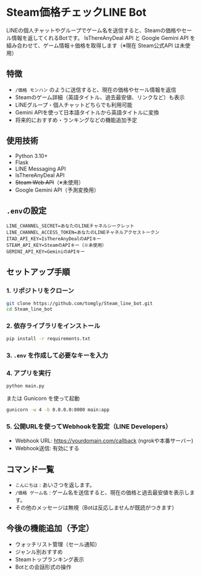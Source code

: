 # Steam価格チェックLINE Bot

LINEの個人チャットやグループでゲーム名を送信すると、Steamの価格やセール情報を返してくれるBotです。
IsThereAnyDeal API と Google Gemini API を組み合わせて、ゲーム情報＋価格を取得します（※現在 Steam公式API は未使用）

## 特徴

- `/価格 モンハン` のように送信すると、現在の価格やセール情報を返信
- Steamのゲーム詳細（英語タイトル、過去最安値、リンクなど）も表示
- LINEグループ・個人チャットどちらでも利用可能
- Gemini APIを使って日本語タイトルから英語タイトルに変換
- 将来的におすすめ・ランキングなどの機能追加予定

## 使用技術

- Python 3.10+
- Flask
- LINE Messaging API
- IsThereAnyDeal API
- ~~Steam Web API~~（※未使用）
- Google Gemini API（予測変換用）

## `.env`の設定

```env
LINE_CHANNEL_SECRET=あなたのLINEチャネルシークレット
LINE_CHANNEL_ACCESS_TOKEN=あなたのLINEチャネルアクセストークン
ITAD_API_KEY=IsThereAnyDealのAPIキー
STEAM_API_KEY=SteamのAPIキー（※未使用）
GEMINI_API_KEY=GeminiのAPIキー
```

## セットアップ手順

### 1. リポジトリをクローン

```bash
git clone https://github.com/tomgly/Steam_line_bot.git
cd Steam_line_bot
```

### 2. 依存ライブラリをインストール

```bash
pip install -r requirements.txt
```

### 3. `.env` を作成して必要なキーを入力

### 4. アプリを実行

```bash
python main.py
```

または Gunicorn を使って起動

```bash
gunicorn -w 4 -b 0.0.0.0:8000 main:app
```

### 5. 公開URLを使ってWebhookを設定（LINE Developers）

- Webhook URL: https://yourdomain.com/callback (ngrokや本番サーバー)
- Webhook送信: 有効にする

## コマンド一覧
 
- `こんにちは` : あいさつを返します。
- `/価格 ゲーム名` : ゲーム名を送信すると、現在の価格と過去最安値を表示します。
- その他のメッセージは無視（Botは反応しませんが既読がつきます）

## 今後の機能追加（予定）

- ウォッチリスト管理（セール通知）
- ジャンル別おすすめ
- Steamトップランキング表示
- Botとの会話形式の操作
